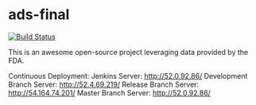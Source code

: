 # ads-final
[![Build Status](http://52.7.229.22:8080/job/production-backend-api/badge/icon)](http://52.7.229.22:8080/job/production-backend-api/)

This is an awesome open-source project leveraging data provided by the FDA.
 
 Continuous Deployment:
Jenkins Server: http://52.0.92.86/
Development Branch Server: http://52.4.69.219/
Release Branch Server: http://54.164.74.201/
Master Branch Server: http://52.0.92.86/
